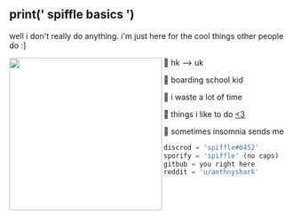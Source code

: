 ## print(' spiffle basics ')

well i don't really do anything. 
i'm just here for the cool things other people do :]

<img align="left" src="https://media.giphy.com/media/YqHMVSYXIMEiA/giphy.gif" height = "275"/>

👾 hk --> uk

🌆 boarding school kid

🐢 i waste a lot of time

🌃 things i like to do [<3][1]

🥫 sometimes insomnia sends me

```py
discrod = 'spiffle#0452'
sporify = 'spiffle' (no caps)
gitbub = you right here
reddit = 'u/anthnyshark'
```
[1]: https://pastebin.com/ph5VkL1a
